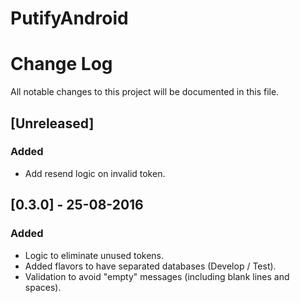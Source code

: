 # PutifyAndroid
# Change Log
All notable changes to this project will be documented in this file.

## [Unreleased]
### Added
- Add resend logic on invalid token.

## [0.3.0] - 25-08-2016
### Added
- Logic to eliminate unused tokens.
- Added flavors to have separated databases (Develop / Test).
- Validation to avoid "empty" messages (including blank lines and spaces).